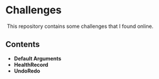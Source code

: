 # Challenges

​	This repository contains some challenges that I found online.

## Contents

* **Default Arguments**
* **HealthRecord**
* **UndoRedo**